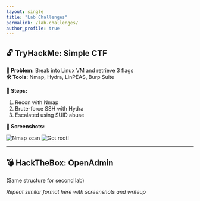 ```yaml
---
layout: single
title: "Lab Challenges"
permalink: /lab-challenges/
author_profile: true
---
```


## 🔓 TryHackMe: Simple CTF

**🧩 Problem:** Break into Linux VM and retrieve 3 flags  
**🛠 Tools:** Nmap, Hydra, LinPEAS, Burp Suite

**📝 Steps:**
1. Recon with Nmap
2. Brute-force SSH with Hydra
3. Escalated using SUID abuse

**📸 Screenshots:**

![Nmap scan](/assets/images/lab1-nmap.png)
![Got root!](/assets/images/lab1-root.png)

---

## 💣 HackTheBox: OpenAdmin

(Same structure for second lab)

_Repeat similar format here with screenshots and writeup_

